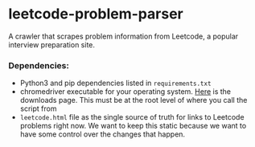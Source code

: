 # leetcode-problem-parser
A crawler that scrapes problem information from Leetcode, a popular interview preparation site.

### Dependencies:
- Python3 and pip dependencies listed in `requirements.txt`
- chromedriver executable for your operating system. [Here](https://chromedriver.chromium.org/downloads) is the downloads page. This must be at the root level of where you call the script from
- `leetcode.html` file as the single source of truth for links to Leetcode problems right now. We want to keep this static because we want to have some control over the changes that happen.
